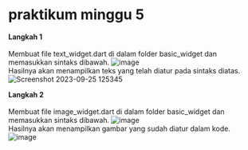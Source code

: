 # praktikum minggu 5

**Langkah 1**<br><br>
Membuat file text_widget.dart di dalam folder basic_widget dan memasukkan sintaks dibawah.
![image](https://github.com/taufiqyfirdaus/praktikum_pertemuan_5/assets/74848393/3099f7c7-9eb5-4352-b46f-1d08ffe89ed6)<br>
Hasilnya akan menampilkan teks yang telah diatur pada sintaks diatas.<br>
![Screenshot 2023-09-25 125345](https://github.com/taufiqyfirdaus/praktikum_pertemuan_5/assets/74848393/64802dc2-bf5e-465e-9ab8-d57934e7d33d)

**Langkah 2**<br><br>
Membuat file image_widget.dart di dalam folder basic_widget dan memasukkan sintaks dibawah.
![image](https://github.com/taufiqyfirdaus/praktikum_pertemuan_5/assets/74848393/ecb5f95a-1bb3-420f-ab4e-39609d29929a)<br>
Hasilnya akan menampilkan gambar yang sudah diatur dalam kode.<br>
![image](https://github.com/taufiqyfirdaus/praktikum_pertemuan_5/assets/74848393/bb3ad5ba-2c44-41ba-9a8b-23e1f6b43981)

